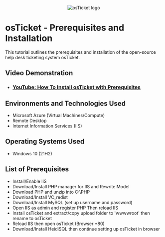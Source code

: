 <p align="center">
<img src="https://i.imgur.com/Clzj7Xs.png" alt="osTicket logo"/>
</p>

<h1>osTicket - Prerequisites and Installation</h1>
This tutorial outlines the prerequisites and installation of the open-source help desk ticketing system osTicket.<br />


<h2>Video Demonstration</h2>

- ### [YouTube: How To Install osTicket with Prerequisites]([https://www.youtube.com](https://www.youtube.com/watch?v=dEvGaxOgqf0))

<h2>Environments and Technologies Used</h2>

- Microsoft Azure (Virtual Machines/Compute)
- Remote Desktop
- Internet Information Services (IIS)

<h2>Operating Systems Used </h2>

- Windows 10</b> (21H2)

<h2>List of Prerequisites</h2>

- Install/Enable IIS
- Download/Install PHP manager for IIS and Rewrite Model
- Download PHP and unzip into C:\PHP
- Download/Install VC_redist
- Download/Install MySQL (set up username and password)
- Open IIS as admin and register PHP Then reload IIS
- Install osTicket and extract/copy upload folder to 'wwwwroot' then rename to osTicket
- Reload IIS then open osTicket (Browser *80)
- Download/Install HeidiSQL then continue setting up osTicket in browser




